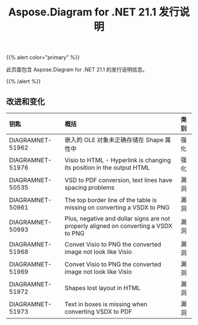 ﻿---
title: Aspose.Diagram for .NET 21.1 发行说明
type: docs
weight: 12
url: /zh/net/aspose-diagram-for-net-21-1-release-notes/
---
{{% alert color="primary" %}} 

此页面包含 Aspose.Diagram for .NET 21.1 的发行说明信息。

{{% /alert %}} 
## **改进和变化**

|**钥匙**|**概括**|**类别**|
|:- |:- |:- |
|DIAGRAMNET-51962|嵌入的 OLE 对象未正确存储在 Shape 属性中|强化|
|DIAGRAMNET-51976|Visio to HTML - Hyperlink is changing its position in the output HTML|强化|
|DIAGRAMNET-50535|VSD to PDF conversion, text lines have spacing problems|漏洞|
|DIAGRAMNET-50961|The top border line of the table is missing on converting a VSDX to PNG|漏洞|
|DIAGRAMNET-50993|Plus, negative and dollar signs are not properly aligned on converting a VSDX to PNG|漏洞|
|DIAGRAMNET-51968|Convet Visio to PNG the converted image not look like Visio|漏洞|
|DIAGRAMNET-51969|Convet Visio to PNG the converted image not look like Visio|漏洞|
|DIAGRAMNET-51972|Shapes lost layout in HTML|漏洞|
|DIAGRAMNET-51973|Text in boxes is missing when converting VSDX to PDF|漏洞|

